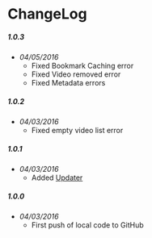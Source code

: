 ChangeLog
=========

##### 1.0.3
- _04/05/2016_
  - Fixed Bookmark Caching error
  - Fixed Video removed error
  - Fixed Metadata errors

##### 1.0.2
- _04/03/2016_
  - Fixed empty video list error

##### 1.0.1
- _04/03/2016_
  - Added [Updater](https://github.com/kolsys/plex-channel-updater)

##### 1.0.0
- _04/03/2016_
  - First push of local code to GitHub

